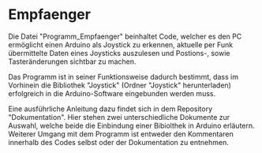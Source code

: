 # Empfaenger

Die Datei "Programm_Empfaenger" beinhaltet Code, welcher es den PC ermöglicht einen Arduino als Joystick zu erkennen, aktuelle per Funk übermittelte Daten 
eines Joysticks auszulesen und Postions-, sowie Tasteränderungen sichtbar zu machen. 

Das Programm ist in seiner Funktionsweise dadurch bestimmt, dass im Vorhinein die Bibliothek "Joystick" (Ordner "Joystick" herunterladen)
erfolgreich in die Arduino-Software eingebunden werden muss. 

Eine ausführliche Anleitung dazu findet sich in dem Repository "Dokumentation".
Hier stehen zwei unterschiedliche Dokumente zur Auswahl, welche beide die Einbindung einer Bibiolthek in Arduino erläutern.
Weiterer Umgang mit dem Programm ist entweder den Kommentaren innerhalb des Codes selbst oder der Dokumentation zu entnehmen.
